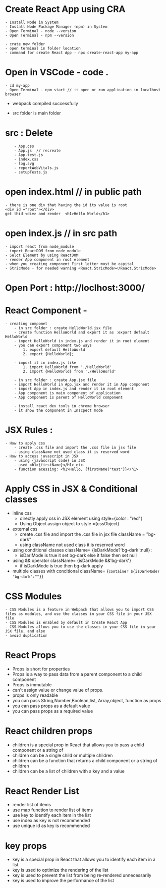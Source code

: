 # Create React App using CRA
    - Install Node in System
    - Install Node Package Manager (npm) in System
    - Open Terminal - node --version
    - Open Terminal - npm --version

    - crate new folder
    - open terminal in folder location
    - command for create React App - npx create-react-app my-app

# Open in VSCode - code .

    - cd my-app
    - Open Terminal - npm start // it open or run application in localhost browser
- webpack compiled successfully

- src folder is main folder
# src : Delete 
        - App.css
        - App.js  // recreate 
        - App.test.js
        - index.css
        - log.svg
        - reportWebVitals.js
        - setupTests.js

# open index.html // in public path
    - there is one div that having the id its value is root
    <div id ="root"></div>
    get thid <div> and render  <h1>Hello World</h1>
# open index.js // in src path
    - import react from node_module
    - import ReactDOM from node_module
    - Selct Element by using ReactDOM
    - render App component in root element
    - when you creating component First letter must be capital 
    - StricMode - for needed warning <React.StricMode></React.StricMode>

# Open Port : http://loclhost:3000/

# React Component -
    - creating componet 
        - in src folder : create HelloWorld.jsx file
        - create function HelloWorld and export it as :export default HelloWorld
        - import HelloWorld in index.js and render it in root element
        - you can export component two ways
            1. export default HelloWorld
            2. export {HelloWorld};

        - import it in index.js like
            1. import HelloWorld from './HelloWorld'
            2. import {HelloWorld} from './HelloWorld'

        - in src folder : create App.jsx file
        - import HelloWorld in App.jsx and render it in App component
        - import App in index.js and render it in root element
        - App component is main component of application
        - App component is parent of HelloWorld component

        - install react dev tools in chrome browser
        - it show the component in Inscpect mode

# JSX Rules :
    - How to apply css
        - create .css file and import the .css file in jsx file
        - using className not used class it is reserved word
    - How to access javascript in JSX 
        - using {javascript code} in JSX
        - used <h1>{firstName}</H1> etc.
        - function acessing: <h1>Hello, {firstName("test")}</h1>

# Apply CSS in JSX & Conditional classes
- inline css
    - directly apply css in JSX element using style={color : "red"}
    - Using Object assign object to style ={cssObject}
- external css
    - create .css file and import the .css file in jsx file
        className = "bg-dark"
    - using className not used class it is reserved word
- using conditional classes
    className= {isDarkMode?'bg-dark':null} : 
    - isDarlMode is true it set bg-dark else it false then set null
- using && operator
    className= {isDarkMode &&'bg-dark'}
    - if isDarkMode is true then bg-dark apply
- multiple classes with conditional
    className= {`container ${isDarkMode? "bg-dark":""}`}

# CSS Modules
    - CSS Modules is a feature in Webpack that allows you to import CSS files as modules, and use the classes in your CSS file in your JSX file
    - CSS Modules is enabled by default in Create React App
    - CSS Modules allows you to use the classes in your CSS file in your JSX file, and also
    - avoid duplication

# React Props
- Props is short for properties
- Props is a way to pass data from a parent component to a child component
- Props is immutable
- can't assign value or change value of props.
- props is only readable
- you can pass String,Number,Boolean,list, Array,object, function as props
- you can pass props as a default value
- you can pass props as a required value

# React children props
- children is a special prop in React that allows you to pass a child component or a string of
- children can be a single child or multiple children
- children can be a function that returns a child component or a string of children
- children can be a list of children with a key and a value

# React Render List
- render list of items
- use map function to render list of items
- use key to identify each item in the list
- use index as key is not recommended
- use unique id as key is recommended

# key props
- key is a special prop in React that allows you to identify each item in a list
- key is used to optimize the rendering of the list
- key is used to prevent the list from being re-rendered unnecessarily
- key is used to improve the performance of the list
